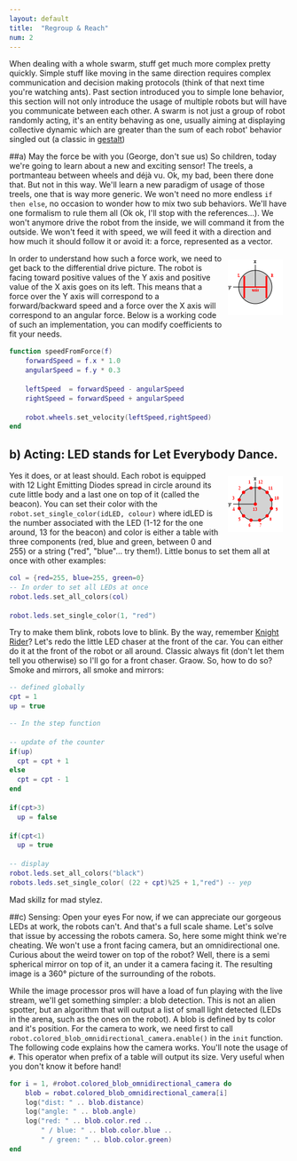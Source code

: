 ```yaml
---
layout: default
title:  "Regroup & Reach"
num: 2
---
```


When dealing with a whole swarm, stuff get much more complex pretty quickly. Simple stuff like moving in the same direction requires complex communication and decision making protocols (think of that next time you're watching ants). Past section introduced you to simple lone behavior, this section will not only introduce the usage of multiple robots but will have you communicate between each other. A swarm is not just a group of robot randomly acting, it's an entity behaving as one, usually aiming at displaying collective dynamic which are greater than the sum of each robot' behavior singled out (a classic in [gestalt](https://en.wikipedia.org/wiki/Gestalt_psychology))

##a) May the force be with you (George, don't sue us)
So children, today we're going to learn about a new and exciting sensor! The treels, a portmanteau between wheels and déjà vu. Ok, my bad, been there done that. But not in this way. We'll learn a new paradigm of usage of those treels, one that is way more generic. We won't need no more endless `if then else`, no occasion to wonder how to mix two sub behaviors. We'll have one formalism to rule them all (Ok ok, I'll stop with the references...). We won't anymore drive the robot from the inside, we will command it from the outside. We won't feed it with speed, we will feed it with a direction and how much it should follow it or avoid it: a force, represented as a vector.

<img src="./assets/robot_wheels.png" alt="picture of the differential drive" style="float:right; margin:10px;">

In order to understand how such a force work, we need to get back to the differential drive picture. The robot is facing toward positive values of the Y axis and positive value of the X axis goes on its left. This means that a force over the Y axis will correspond to a forward/backward speed and a force over the X axis will correspond to an angular force. Below is a working code of such an implementation, you can modify coefficients to fit your needs.

```lua
function speedFromForce(f)
    forwardSpeed = f.x * 1.0
    angularSpeed = f.y * 0.3

    leftSpeed  = forwardSpeed - angularSpeed
    rightSpeed = forwardSpeed + angularSpeed

    robot.wheels.set_velocity(leftSpeed,rightSpeed)
end
```

## b) Acting: LED stands for Let Everybody Dance.

<img src="./assets/robot_leds.png" alt="leds actuator" style="float:right; margin:10px;">

Yes it does, or at least should. Each robot is equipped with 12 Light Emitting Diodes spread in circle around its cute little body and a last one on top of it (called the beacon). You can set their color with the `robot.set_single_color(idLED, colour)` where idLED is the number associated with the LED (1-12 for the one around, 13 for the beacon) and color is either a table with three components (red, blue and green, between 0 and 255) or a string ("red", "blue"... try them!). Little bonus to set them all at once with other examples:

```lua
col = {red=255, blue=255, green=0}
-- In order to set all LEDs at once
robot.leds.set_all_colors(col)

robot.leds.set_single_color(1, "red")
```

Try to make them blink, robots love to blink. By the way, remember [Knight Rider](https://www.youtube.com/watch?v=Mo8Qls0HnWo)? Let's redo the little LED chaser at the front of the car. You can either do it at the front of the robot or all around. Classic always fit (don't let them tell you otherwise) so I'll go for a front chaser. Graow. So, how to do so? Smoke and mirrors, all smoke and mirrors:

```lua
-- defined globally
cpt = 1
up = true
```

```lua
-- In the step function

-- update of the counter
if(up)
  cpt = cpt + 1
else
  cpt = cpt - 1
end

if(cpt>3)
  up = false

if(cpt<1)
  up = true

-- display
robot.leds.set_all_colors("black")	
robots.leds.set_single_color( (22 + cpt)%25 + 1,"red") -- yep
```

Mad skillz for mad stylez.

##c) Sensing: Open your eyes
For now, if we can appreciate our gorgeous LEDs at work, the robots can't. And that's a full scale shame. Let's solve that issue by accessing the robots camera. So, here some might think we're cheating. We won't use a front facing camera, but an omnidirectional one. Curious about the weird tower on top of the robot? Well, there is a semi spherical mirror on top of it, an under it a camera facing it. The resulting image is a 360° picture of the surrounding of the robots.

While the image processor pros will have a load of fun playing with the live stream, we'll get something simpler: a blob detection. This is not an alien spotter, but an algorithm that will output a list of small light detected (LEDs in the arena, such as the ones on the robot). A blob is defined by ts color and it's position. For the camera to work, we need first to call `robot.colored_blob_omnidirectional_camera.enable()` in the `init` function. The following code explains how the camera works. You'll note the usage of `#`. This operator when prefix of a table will output its size. Very useful when you don't know it before hand!

```lua
for i = 1, #robot.colored_blob_omnidirectional_camera do
	blob = robot.colored_blob_omnidirectional_camera[i]
	log("dist: " .. blob.distance)
	log("angle: " .. blob.angle)
	log("red: " .. blob.color.red ..
	    " / blue: " .. blob.color.blue ..
	    " / green: " .. blob.color.green)
end
```
